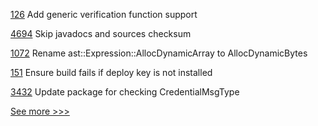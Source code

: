 
[126](https://github.com/hyperledger-labs/yui-ibc-solidity/pull/126) Add generic verification function support

[4694](https://github.com/hyperledger/besu/pull/4694) Skip javadocs and sources checksum

[1072](https://github.com/hyperledger/solang/pull/1072) Rename ast::Expression::AllocDynamicArray to AllocDynamicBytes

[151](https://github.com/hyperledger/fabric-protos/pull/151) Ensure build fails if deploy key is not installed

[3432](https://github.com/hyperledger/aries-framework-go/pull/3432) Update package for checking CredentialMsgType


[See more >>>](https://start-here.hyperledger.org/pull-requests)
